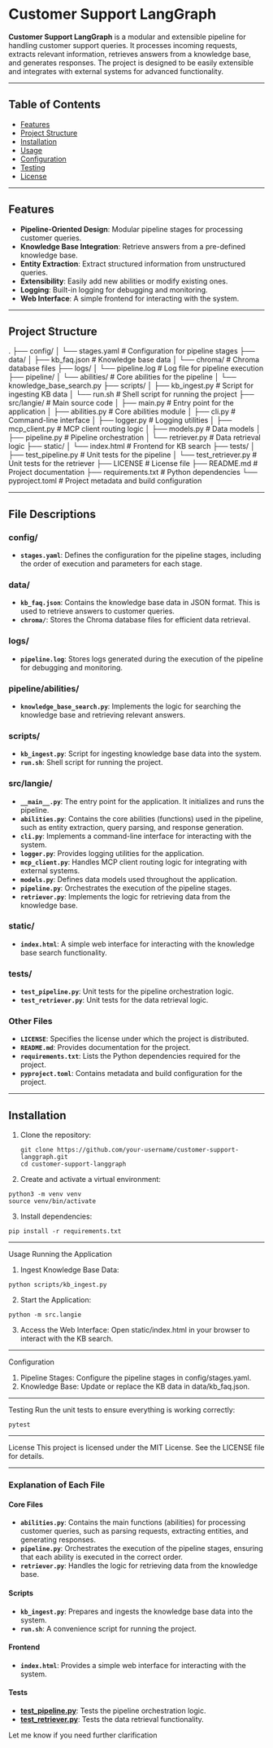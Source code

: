 # Customer Support LangGraph

**Customer Support LangGraph** is a modular and extensible pipeline for handling customer support queries. It processes incoming requests, extracts relevant information, retrieves answers from a knowledge base, and generates responses. The project is designed to be easily extensible and integrates with external systems for advanced functionality.

---

## Table of Contents

- [Features](#features)
- [Project Structure](#project-structure)
- [Installation](#installation)
- [Usage](#usage)
- [Configuration](#configuration)
- [Testing](#testing)
- [License](#license)

---

## Features

- **Pipeline-Oriented Design**: Modular pipeline stages for processing customer queries.
- **Knowledge Base Integration**: Retrieve answers from a pre-defined knowledge base.
- **Entity Extraction**: Extract structured information from unstructured queries.
- **Extensibility**: Easily add new abilities or modify existing ones.
- **Logging**: Built-in logging for debugging and monitoring.
- **Web Interface**: A simple frontend for interacting with the system.

---

## Project Structure
. 
├── config/ 
│ └── stages.yaml # Configuration for pipeline stages 
├── data/ 
│ ├── kb_faq.json # Knowledge base data 
│ └── chroma/ # Chroma database files 
├── logs/ 
│ └── pipeline.log # Log file for pipeline execution 
├── pipeline/ 
│ └── abilities/ # Core abilities for the pipeline 
│ └── knowledge_base_search.py 
├── scripts/ 
│ ├── kb_ingest.py # Script for ingesting KB data 
│ └── run.sh # Shell script for running the project 
├── src/langie/ # Main source code 
│ ├── main.py # Entry point for the application 
│ ├── abilities.py # Core abilities module 
│ ├── cli.py # Command-line interface 
│ ├── logger.py # Logging utilities 
│ ├── mcp_client.py # MCP client routing logic 
│ ├── models.py # Data models 
│ ├── pipeline.py # Pipeline orchestration 
│ └── retriever.py # Data retrieval logic 
├── static/ 
│ └── index.html # Frontend for KB search 
├── tests/ 
│ ├── test_pipeline.py # Unit tests for the pipeline 
│ └── test_retriever.py # Unit tests for the retriever 
├── LICENSE # License file 
├── README.md # Project documentation 
├── requirements.txt # Python dependencies 
└── pyproject.toml # Project metadata and build configuration


---

## File Descriptions

### **config/**

- **`stages.yaml`**: Defines the configuration for the pipeline stages, including the order of execution and parameters for each stage.

### **data/**

- **`kb_faq.json`**: Contains the knowledge base data in JSON format. This is used to retrieve answers to customer queries.
- **`chroma/`**: Stores the Chroma database files for efficient data retrieval.

### **logs/**

- **`pipeline.log`**: Stores logs generated during the execution of the pipeline for debugging and monitoring.

### **pipeline/abilities/**

- **`knowledge_base_search.py`**: Implements the logic for searching the knowledge base and retrieving relevant answers.

### **scripts/**

- **`kb_ingest.py`**: Script for ingesting knowledge base data into the system.
- **`run.sh`**: Shell script for running the project.

### **src/langie/**

- **`__main__.py`**: The entry point for the application. It initializes and runs the pipeline.
- **`abilities.py`**: Contains the core abilities (functions) used in the pipeline, such as entity extraction, query parsing, and response generation.
- **`cli.py`**: Implements a command-line interface for interacting with the system.
- **`logger.py`**: Provides logging utilities for the application.
- **`mcp_client.py`**: Handles MCP client routing logic for integrating with external systems.
- **`models.py`**: Defines data models used throughout the application.
- **`pipeline.py`**: Orchestrates the execution of the pipeline stages.
- **`retriever.py`**: Implements the logic for retrieving data from the knowledge base.

### **static/**

- **`index.html`**: A simple web interface for interacting with the knowledge base search functionality.

### **tests/**

- **`test_pipeline.py`**: Unit tests for the pipeline orchestration logic.
- **`test_retriever.py`**: Unit tests for the data retrieval logic.

### **Other Files**

- **`LICENSE`**: Specifies the license under which the project is distributed.
- **`README.md`**: Provides documentation for the project.
- **`requirements.txt`**: Lists the Python dependencies required for the project.
- **`pyproject.toml`**: Contains metadata and build configuration for the project.

---

## Installation

1. Clone the repository:
   ```
   git clone https://github.com/your-username/customer-support-langgraph.git
   cd customer-support-langgraph
   ```
2.  Create and activate a virtual environment:
```
python3 -m venv venv
source venv/bin/activate
```
3. Install dependencies:
```
pip install -r requirements.txt
```

---
Usage
Running the Application
1. Ingest Knowledge Base Data:
```
python scripts/kb_ingest.py
```
2. Start the Application:
```
python -m src.langie
```
3. Access the Web Interface: Open static/index.html in your browser to interact with the KB search.

---
Configuration
1. Pipeline Stages: Configure the pipeline stages in config/stages.yaml.
2. Knowledge Base: Update or replace the KB data in data/kb_faq.json.

---
Testing
Run the unit tests to ensure everything is working correctly:
```
pytest
```

---
License
This project is licensed under the MIT License. See the LICENSE file for details.

---

### Explanation of Each File

#### **Core Files**
- **`abilities.py`**: Contains the main functions (abilities) for processing customer queries, such as parsing requests, extracting entities, and generating responses.
- **`pipeline.py`**: Orchestrates the execution of the pipeline stages, ensuring that each ability is executed in the correct order.
- **`retriever.py`**: Handles the logic for retrieving data from the knowledge base.

#### **Scripts**
- **`kb_ingest.py`**: Prepares and ingests the knowledge base data into the system.
- **`run.sh`**: A convenience script for running the project.

#### **Frontend**
- **`index.html`**: Provides a simple web interface for interacting with the system.

#### **Tests**
- **[test_pipeline.py](http://_vscodecontentref_/7)**: Tests the pipeline orchestration logic.
- **[test_retriever.py](http://_vscodecontentref_/8)**: Tests the data retrieval functionality.

Let me know if you need further clarification